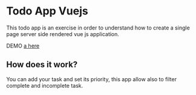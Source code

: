 # Todo App Vuejs
This todo app is an exercise in order to understand how to create a single page server side rendered vue js application.

DEMO [a here](https://todovuejs.herokuapp.com/)

## How does it work?
You can add your task and set its priority, this app allow also to filter complete and incomplete task.


